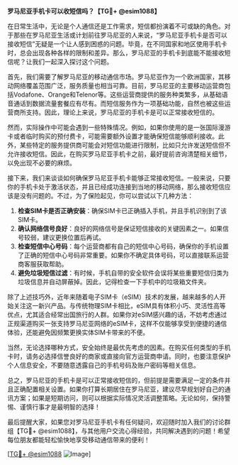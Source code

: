 **罗马尼亚手机卡可以收短信吗？【TG💪+ @esim1088】**

在日常生活中，无论是个人通信还是工作需求，短信都扮演着不可或缺的角色。对于那些在罗马尼亚生活或计划前往罗马尼亚的人来说，“罗马尼亚手机卡是否可以接收短信”无疑是一个让人感到困惑的问题。毕竟，在不同国家和地区使用手机卡时，总会出现各种各样的限制和差异。那么，罗马尼亚的手机卡到底能不能接收短信呢？让我们一起深入探讨这个问题。

首先，我们需要了解罗马尼亚的移动通信市场。罗马尼亚作为一个欧洲国家，其移动网络覆盖范围广泛，服务质量也相当可靠。目前，罗马尼亚的主要移动运营商包括Vodafone、Orange和Telenor等。这些运营商提供的服务种类繁多，从基础语音通话到数据流量套餐应有尽有。而短信服务作为一项基础功能，自然也被这些运营商所支持。因此，理论上来说，罗马尼亚的手机卡是可以正常接收短信的。

然而，实际操作中可能会遇到一些特殊情况。例如，如果你使用的是一张国际漫游卡或者临时购买的预付费卡，可能需要额外设置才能确保短信能够顺利接收。此外，某些特定的服务提供商可能会对短信功能进行限制，比如只允许发送短信但不允许接收短信。因此，在购买罗马尼亚手机卡之前，最好提前咨询清楚相关细节，以免出现不必要的麻烦。

接下来，我们来谈谈如何确保罗马尼亚手机卡能够正常接收短信。一般来说，只要你的手机卡处于激活状态，并且已经成功连接到当地的移动网络，那么接收短信应该是没有问题的。不过，为了保险起见，你可以尝试以下几种方法：

1. **检查SIM卡是否正确安装**：确保SIM卡已正确插入手机，并且手机识别到了该SIM卡。
2. **确认网络信号良好**：良好的网络信号是保证短信接收的关键因素之一。如果信号较弱，建议更换位置后再试。
3. **检查短信中心号码**：每个运营商都有自己的短信中心号码，确保你的手机设置了正确的短信中心号码非常重要。如果你不确定具体号码，可以直接联系运营商客服获取帮助。
4. **避免垃圾短信过滤**：有时候，手机自带的安全软件会误将某些重要短信归类为垃圾信息并自动屏蔽掉。因此，记得检查一下手机中的垃圾箱文件夹。

除了上述技巧外，近年来随着电子SIM卡（eSIM）技术的发展，越来越多的人开始关注这一新兴产品。与传统物理SIM卡相比，eSIM具有体积小巧、灵活性高等优点，尤其适合经常出国旅行的人群。如果你对eSIM感兴趣的话，不妨考虑通过正规渠道购买一张支持罗马尼亚网络的eSIM卡，这样不仅能够享受到便捷的通信体验，还能避免因频繁更换实体SIM卡带来的不便。

当然，无论选择哪种方式，安全始终是最优先考虑的因素。在购买任何类型的手机卡时，请务必选择信誉良好的商家或直接向官方运营商申请。同时，也要注意保护个人信息安全，不要随意透露自己的手机号码及账户密码等相关信息。

总之，罗马尼亚的手机卡是可以正常接收短信的，但前提是需要满足一定的条件并且正确配置相关设置。如果你打算长期居住在罗马尼亚，建议尽早规划好自己的通讯方案；如果是短期访问，则可以根据实际情况灵活调整策略。无论如何，保持警惕、谨慎行事才是最明智的选择！

最后提醒大家，如果您对罗马尼亚手机卡有任何疑问，欢迎随时加入我们的讨论群组【TG💪+ @esim1088】，与其他用户交流心得经验，共同解决遇到的问题！希望每位朋友都能轻松愉快地享受移动通信带来的便利！

[[TG💪+ @esim1088](https://t.me/s/esim1088) ![Image](https://i.postimg.cc/4NQfJmqS/Snipaste-2025-05-13-00-14-12.png)]